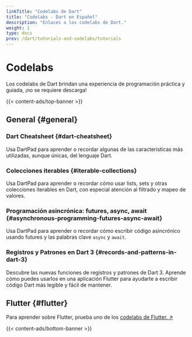 ```yaml
---
linkTitle: "Codelabs de Dart"
title: "Codelabs - Dart en Español"
description: "Enlaces a los codelabs de Dart."
weight: 1
type: docs
prev: /dart/tutorials-and-codelabs/tutorials
---
```


# Codelabs

Los codelabs de Dart brindan una experiencia de programación práctica y guiada, ¡no se requiere descarga!

{{< content-ads/top-banner >}}

## General {#general}

### Dart Cheatsheet {#dart-cheatsheet}

Usa DartPad para aprender o recordar algunas de las características más utilizadas, aunque únicas, del lenguaje Dart.

### Colecciones iterables {#iterable-collections}

Usa DartPad para aprender o recordar cómo usar lists, sets y otras colecciones iterables en Dart, con especial atención al filtrado y mapeo de valores.

### Programación asincrónica: futures, async, await {#asynchronous-programming-futures-async-await}

Usa DartPad para aprender o recordar cómo escribir código asincrónico usando futures y las palabras clave `async` y `await`.

### Registros y Patrones en Dart 3 {#records-and-patterns-in-dart-3}

Descubre las nuevas funciones de registros y patrones de Dart 3. Aprende cómo puedes usarlos en una aplicación Flutter para ayudarte a escribir código Dart más legible y fácil de mantener.

## Flutter {#flutter}

Para aprender sobre Flutter, prueba uno de los [codelabs de Flutter. ↗](https://docs.flutter.dev/codelabs)

{{< content-ads/bottom-banner >}}
